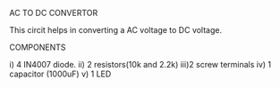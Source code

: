 
AC TO DC CONVERTOR 

This circit helps in converting a AC voltage to DC voltage.

COMPONENTS 

i)  4 IN4007 diode.
ii) 2 resistors(10k and 2.2k)
iii)2 screw terminals
iv) 1 capacitor (1000uF)
v)  1 LED

